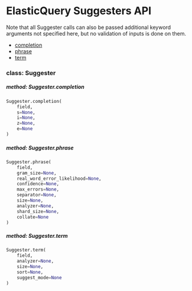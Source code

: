 # ElasticQuery Suggesters API

Note that all Suggester calls can also be passed additional keyword arguments not specified here, but no validation of inputs is done on them.

+ [completion](#method-suggestercompletion)
+ [phrase](#method-suggesterphrase)
+ [term](#method-suggesterterm)

### class: Suggester

##### method: Suggester.completion

```py
Suggester.completion(
    field,
    s=None,
    i=None,
    z=None,
    e=None
)
```

##### method: Suggester.phrase

```py
Suggester.phrase(
    field,
    gram_size=None,
    real_word_error_likelihood=None,
    confidence=None,
    max_errors=None,
    separator=None,
    size=None,
    analyzer=None,
    shard_size=None,
    collate=None
)
```

##### method: Suggester.term

```py
Suggester.term(
    field,
    analyzer=None,
    size=None,
    sort=None,
    suggest_mode=None
)
```

